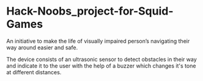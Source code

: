 # Hack-Noobs_project-for-Squid-Games

An initiative to make the life of visually impaired person’s navigating their way around easier and safe.

The device consists of an ultrasonic sensor to detect obstacles in their way and indicate it to the user with the help of a buzzer which changes it's tone at different distances.
